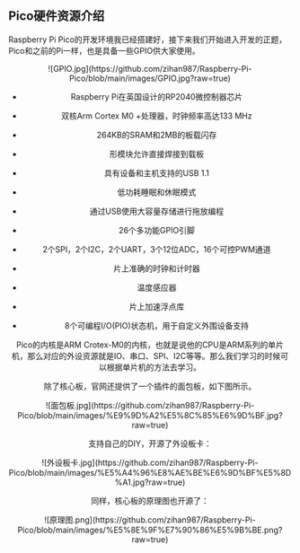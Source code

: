 ## Pico硬件资源介绍

Raspberry Pi Pico的开发环境我已经搭建好，接下来我们开始进入开发的正题，Pico和之前的Pi一样，也是具备一些GPIO供大家使用。

<div align=center>![GPIO.jpg](https://github.com/zihan987/Raspberry-Pi-Pico/blob/main/images/GPIO.jpg?raw=true)

- Raspberry Pi在英国设计的RP2040微控制器芯片
- 双核Arm Cortex M0 +处理器，时钟频率高达133 MHz
- 264KB的SRAM和2MB的板载闪存
- 形模块允许直接焊接到载板
- 具有设备和主机支持的USB 1.1
- 低功耗睡眠和休眠模式

- 通过USB使用大容量存储进行拖放编程
- 26个多功能GPIO引脚
- 2个SPI，2个I2C，2个UART，3个12位ADC，16个可控PWM通道
- 片上准确的时钟和计时器
- 温度感应器
- 片上加速浮点库
- 8个可编程I/O(PIO)状态机，用于自定义外围设备支持

Pico的内核是ARM Crotex-M0的内核，也就是说他的CPU是ARM系列的单片机，那么对应的外设资源就是IO、串口、SPI、I2C等等。那么我们学习的时候可以根据单片机的方法去学习。

除了核心板，官网还提供了一个插件的面包板，如下图所示。

<div align=center>![面包板.jpg](https://github.com/zihan987/Raspberry-Pi-Pico/blob/main/images/%E9%9D%A2%E5%8C%85%E6%9D%BF.jpg?raw=true)

支持自己的DIY，开源了外设板卡：

<div align=center>![外设板卡.jpg](https://github.com/zihan987/Raspberry-Pi-Pico/blob/main/images/%E5%A4%96%E8%AE%BE%E6%9D%BF%E5%8D%A1.jpg?raw=true)

同样，核心板的原理图也开源了：

<div align=center>![原理图.png](https://github.com/zihan987/Raspberry-Pi-Pico/blob/main/images/%E5%8E%9F%E7%90%86%E5%9B%BE.png?raw=true)

